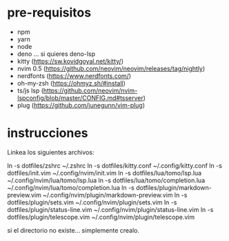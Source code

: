 # pre-requisitos

- npm
- yarn
- node
- deno ... si quieres deno-lsp
- kitty (https://sw.kovidgoyal.net/kitty/)
- nvim 0.5 (https://github.com/neovim/neovim/releases/tag/nightly)
- nerdfonts (https://www.nerdfonts.com/)
- oh-my-zsh (https://ohmyz.sh/#install)
- ts/js lsp  (https://github.com/neovim/nvim-lspconfig/blob/master/CONFIG.md#tsserver)
- plug (https://github.com/junegunn/vim-plug)

# instrucciones

Linkea los siguientes archivos:

ln -s dotfiles/zshrc ~/.zshrc
ln -s dotfiles/kitty.conf ~/.config/kitty.conf
ln -s dotfiles/init.vim ~/.config/nvim/init.vim
ln -s dotfiles/lua/tomo/lsp.lua ~/.config/nvim/lua/tomo/lsp.lua
ln -s dotfiles/lua/tomo/completion.lua ~/.config/nvim/lua/tomo/completion.lua
ln -s dotfiles/plugin/markdown-preview.vim ~/.config/nvim/plugin/markdown-preview.vim
ln -s dotfiles/plugin/sets.vim ~/.config/nvim/plugin/sets.vim
ln -s dotfiles/plugin/status-line.vim ~/.config/nvim/plugin/status-line.vim
ln -s dotfiles/plugin/telescope.vim ~/.config/nvim/plugin/telescope.vim

si el directorio no existe... simplemente crealo.
